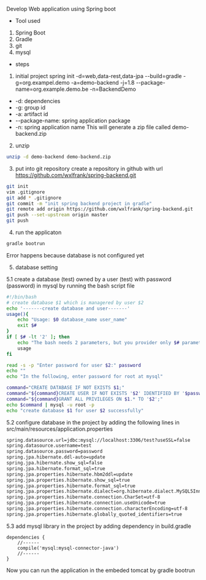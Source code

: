 Develop Web application using Spring boot
* Tool used
1. Spring Boot
2. Gradle
3. git
4. mysql
* steps 
1. initial project
spring init -d=web,data-rest,data-jpa --build=gradle -g=org.exampel.demo -a=demo-backend -j=1.8 --package-name=org.example.demo.be -n=BackendDemo
* -d: dependencies
* -g: group id
* -a: artifact id
* --package-name: spring application package
* -n: spring application name
This will generate a zip file called demo-backend.zip
2. unzip 
```bash
unzip -d demo-backend demo-backend.zip
```
3. put into git repository
create a repository in github with url https://github.com/wxlfrank/spring-backend.git
```bash
git init
vim .gitignore
git add * .gitignore
git commit -m "init spring backend project in gradle"
git remote add origin https://github.com/wxlfrank/spring-backend.git
git push --set-upstream origin master
git push
```
4. run the applicaton
```bash
gradle bootrun
```
Error happens because database is not configured yet

5. database setting

5.1 create a database (test) owned by a user (test) with password (password) in mysql by running the bash script file
```bash
#!/bin/bash
# create database $1 which is managered by user $2 
echo '-------create database and user-------'
usage(){
	echo "Usage: $0 database_name user_name"
	exit $#
}
if [ $# -lt '2' ]; then 
	echo "The bash needs 2 parameters, but you provider only $# parameter"
	usage
fi

read -s -p "Enter password for user $2:" password
echo ""
echo "In the following, enter password for root at mysql"

command="CREATE DATABASE IF NOT EXISTS $1;"
command="${command}CREATE USER IF NOT EXISTS '$2' IDENTIFIED BY '$password';"
command="${command}GRANT ALL PRIVILEGES ON $1.* TO '$2';"
echo $command | mysql -u root -p  
echo "create database $1 for user $2 successfully"
```
5.2 configure database in the project by adding the following lines in src/main/resources/application.properties
```bash
spring.datasource.url=jdbc:mysql://localhost:3306/test?useSSL=false
spring.datasource.username=test
spring.datasource.password=password
spring.jpa.hibernate.ddl-auto=update
spring.jpa.hibernate.show_sql=false
spring.jpa.hibernate.format_sql=true
spring.jpa.properties.hibernate.hbm2ddl=update
spring.jpa.properties.hibernate.show_sql=true
spring.jpa.properties.hibernate.format_sql=true
spring.jpa.properties.hibernate.dialect=org.hibernate.dialect.MySQL5InnoDBDialect
spring.jpa.properties.hibernate.connection.CharSet=utf-8
spring.jpa.properties.hibernate.connection.useUnicode=true
spring.jpa.properties.hibernate.connection.characterEncoding=utf-8
spring.jpa.properties.hibernate.globally_quoted_identifiers=true
```
5.3 add mysql library in the project by adding dependency in build.gradle
```groove
dependencies {
	//------
	compile('mysql:mysql-connector-java')
	//------
}
```
Now you can run the application in the embeded tomcat by gradle bootrun
